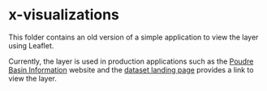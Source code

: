 # x-visualizations

This folder contains an old version of a simple application to view the layer using Leaflet.

Currently, the layer is used in production applications such as the
[Poudre Basin Information](https://poudre.openwaterfoundation.org) website and the
[dataset landing page](https://data.openwaterfoundation.org/state/co/municipalities/)
provides a link to view the layer.
